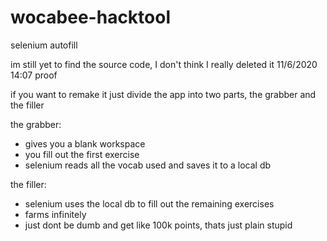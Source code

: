 # wocabee-hacktool
selenium autofill

im still yet to find the source code, I don't think I really deleted it
11/6/2020 14:07 proof

if you want to remake it just divide the app into two parts, the grabber and the filler

the grabber:
 - gives you a blank workspace
 - you fill out the first exercise
 - selenium reads all the vocab used and saves it to a local db

the filler:
 - selenium uses the local db to fill out the remaining exercises
 - farms infinitely
 - just dont be dumb and get like 100k points, thats just plain stupid
